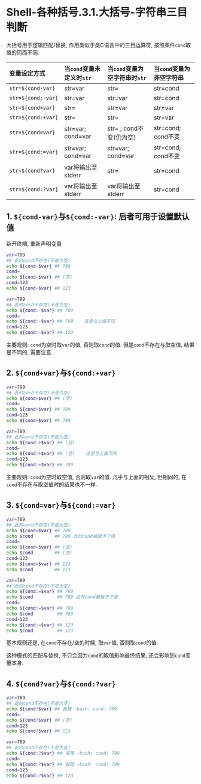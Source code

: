 # Shell-各种括号.3.1.大括号-字符串三目判断

大括号用于逻辑匹配/替换, 作用类似于类C语言中的三目运算符, 按照条件`cond`取值的同而不同.

| 变量设定方式       | 当`cond`变量未定义时`str` | 当`cond`变量为空字符串时`str` | 当`cond`变量为非空字符串 |
| :----------------- | :------------------------ | :---------------------------- | :----------------------- |
| `str=${cond-var}`  | str=var                   | str=                          | str=cond                 |
| `str=${cond:-var}` | str=var                   | str=var                       | str=cond                 |
| `str=${cond+var}`  | str=                      | str=var                       | str=var                  |
| `str=${cond:+var}` | str=                      | str=                          | str=var                  |
| `str=${cond=var}`  | str=var; cond=var         | str=   ; cond不变(仍为空)     | str=cond; cond不变       |
| `str=${cond:=var}` | str=var; cond=var         | str=var; cond=var             | str=cond; cond不变       |
| `str=${cond?var}`  | var将输出至stderr         | str=                          | str=cond                 |
| `str=${cond:?var}` | var将输出至stderr         | var将输出至stderr             | str=cond                 |

## 1. `${cond-var}`与`${cond:-var}`: 后者可用于设置默认值

新开终端, 重新声明变量

```bash
var=789
## 此时cond不存在(不是为空)
echo ${cond-$var} ## 789
cond=
echo ${cond-$var} ## (空)
cond=123
echo ${cond-$var} ## 123
```

```bash
var=789
## 此时cond不存在(不是为空)
echo ${cond:-$var} ## 789
cond=
echo ${cond:-$var} ## 789    这里与上面不同
cond=123
echo ${cond:-$var} ## 123
```

主要规则: `cond`为空时取`var`的值, 否则取`cond`的值. 但是`cond`不存在与取空值, 结果是不同的, 需要注意.

## 2. `${cond+var}`与`${cond:+var}`

```bash
var=789
## 此时cond不存在(不是为空)
echo ${cond+$var} ## (空)
cond=
echo ${cond+$var} ## 789
cond=123
echo ${cond+$var} ## 789
```

```bash
var=789
## 此时cond不存在(不是为空)
echo ${cond:+$var} ## (空)
cond=
echo ${cond:+$var} ## (空)    这里与上面不同
cond=123
echo ${cond:+$var} ## 789
```

主要规则: `cond`为空时取空值, 否则取`var`的值. 几乎与上面的相反, 但相同的, 在`cond`不存在与取空值时的结果也不一样.

## 3. `${cond=var}`与`${cond:=var}`

```bash
var=789
## 此时cond不存在(不是为空)
echo ${cond=$var} ## 789
echo $cond        ## 789 此时cond被赋予了值
cond=
echo ${cond=$var} ## (空)
echo $cond        ## (空)
cond=123
echo ${cond=$var} ## 123
echo $cond        ## 123
```

```bash
var=789
## 此时cond不存在(不是为空)
echo ${cond:=$var} ## 789
echo $cond         ## 789 此时cond被赋予了值
cond=
echo ${cond:=$var} ## 789
echo $cond         ## 789
cond=123
echo ${cond:=$var} ## 123
echo $cond         ## 123
```

基本规则还是, 在`cond`不存在/空的时候, 取`var`值, 否则取`cond`的值.

这种模式的匹配与替换, 不只会因为`cond`的取值影响最终结果, 还会影响到`cond`变量本身.

## 4. `${cond?var}`与`${cond:?var}`

```bash
var=789
## 此时cond不存在(不是为空)
echo ${cond?$var} ## 报错 -bash: cond: 789
cond=
echo ${cond?$var} ## (空)
cond=123
echo ${cond?$var} ## 123
```

```bash
var=789
## 此时cond不存在(不是为空)
echo ${cond:?$var} ## 报错 -bash: cond: 789
cond=
echo ${cond:?$var} ## 报错 -bash: cond: 789
cond=123
echo ${cond:?$var} ## 123
```
